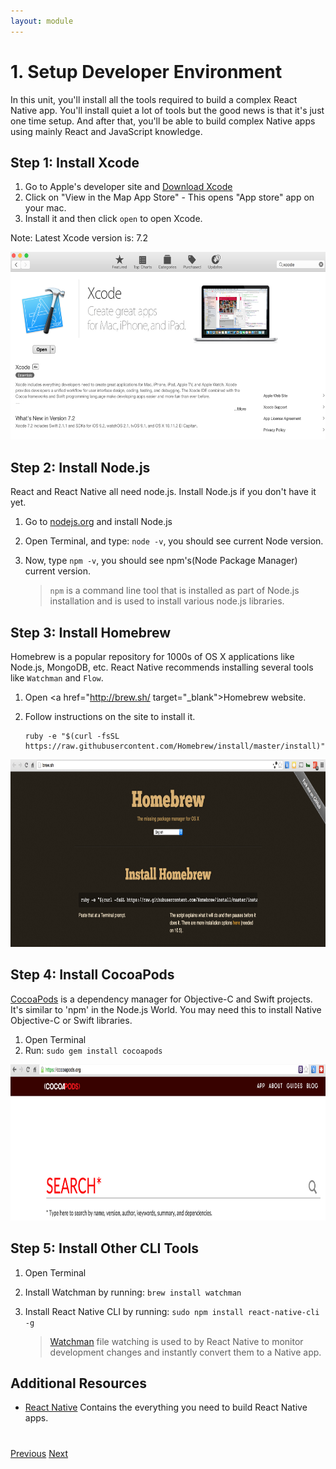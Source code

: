 ```yaml
---
layout: module
---
```

# 1. Setup Developer Environment
In this unit, you'll install all the tools required to build a complex React Native app. You'll install quiet a lot of tools but the good news is that it's just one time setup. And after that, you'll be able to build complex Native apps using mainly React and JavaScript knowledge.

## Step 1: Install Xcode

1. Go to Apple's developer site and <a href="https://developer.apple.com/xcode/download/" target="_blank">Download Xcode</a>
2. Click on "View in the Map App Store" - This opens "App store" app on your mac.
3. Install it and then click `open` to open Xcode.

Note: Latest Xcode version is: 7.2

<img src="images/setup-xcode.png" style="height:300px" />


## Step 2: Install Node.js

React and React Native all need node.js. Install Node.js if you don't have it yet. 

1. Go to <a href="https://nodejs.org" target="_blank">nodejs.org</a> and install Node.js
2. Open Terminal, and type: `node -v`, you should see current Node version.
3. Now, type `npm -v`, you should see npm's(Node Package Manager) current version. 

	> `npm` is a command line tool that is installed as part of Node.js installation and is used to install various node.js libraries.
	
## Step 3: Install Homebrew
Homebrew is a popular repository for 1000s of OS X applications like Node.js, MongoDB, etc. React Native recommends installing several tools like `Watchman` and `Flow`. 

1. Open <a href="http://brew.sh/ target="_blank">Homebrew</a> website.
2. Follow instructions on the site to install it.
	
	```
	ruby -e "$(curl -fsSL https://raw.githubusercontent.com/Homebrew/install/master/install)"
	```
	
<img src="images/homebrew.png" style="height:300px" />


## Step 4: Install CocoaPods
<a href="https://cocoapods.org/" target="_blank"> CocoaPods</a> is a dependency manager for Objective-C and Swift projects. It's similar to 'npm' in the Node.js World. You may need this to install Native Objective-C or Swift libraries.

1. Open Terminal
2. Run: `sudo gem install cocoapods`	

<img src="images/cocoapods.png" style="height:250px" />


## Step 5: Install Other CLI Tools
	
1. Open Terminal 
2. Install Watchman by running: `brew install watchman`
3. Install React Native CLI by running: `sudo npm install react-native-cli -g` 


	> <a href="https://facebook.github.io/watchman/" target="_blank">Watchman</a> file watching is used to by React Native to monitor development changes and instantly convert them to a Native app. 
	
	

## Additional Resources

- <a href="https://facebook.github.io/react-native/" target="_blank">React Native</a> Contains the everything you need to build React Native apps.



<div class="row" style="margin-top:40px;">
<div class="col-sm-12">
<a href="index.html" class="btn btn-default"><i class="glyphicon glyphicon-chevron-left"></i> Previous</a>
<a href="react-native-tutorial-create-forceios-app.html" class="btn btn-default pull-right">Next <i class="glyphicon glyphicon-chevron-right"></i></a>
</div>
</div>
